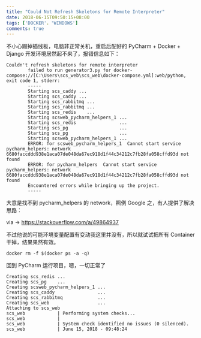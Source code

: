 ```yaml
---
title: "Could Not Refresh Skeletons for Remote Interpreter"
date: 2018-06-15T09:50:15+08:00
tags: ['DOCKER'，'WINDOWS']
comments: true
---
```


不小心踢掉插线板，电脑非正常关机，重启后配好的 PyCharm + Docker + Django 开发环境居然起不来了，报错信息如下：

```shell
Couldn't refresh skeletons for remote interpreter
		failed to run generator3.py for docker-compose://[C:\Users\scs_web\scs_web\docker-compose.yml]:web/python, exit code 1, stderr: 
		-----
		Starting scs_caddy ... 
		Starting scs_caddy ... 
		Starting scs_rabbitmq ... 
		Starting scs_rabbitmq ... 
		Starting scs_redis    ... 
		Starting scsweb_pycharm_helpers_1 ... 
		Starting scs_redis                ... 
		Starting scs_pg                   ... 
		Starting scs_pg                   ... 
		Starting scsweb_pycharm_helpers_1 ... 
		ERROR: for scsweb_pycharm_helpers_1  Cannot start service pycharm_helpers: network 6680faccddd938e1aca07de048da67ec918d1f44c34212c7fb28fa058cffd93d not found
		ERROR: for pycharm_helpers  Cannot start service pycharm_helpers: network 6680faccddd938e1aca07de048da67ec918d1f44c34212c7fb28fa058cffd93d not found
		Encountered errors while bringing up the project.
		-----
```

大意是找不到 pycharm_helpers 的 network，照例 Google 之，有人提供了解决思路：

via -> https://stackoverflow.com/a/49864937

不过他说的可能环境变量配置有变动我这里并没有，所以就试试把所有 Container 干掉，结果果然有效。

```shell
docker rm -f $(docker ps -a -q)
```

回到 PyCharm 运行项目，嗯，一切正常了

```shell
Creating scs_redis ... 
Creating scs_pg    ... 
Creating scsweb_pycharm_helpers_1 ... 
Creating scs_caddy                ... 
Creating scs_rabbitmq             ... 
Creating scs_web                  ... 
Attaching to scs_web
scs_web            | Performing system checks...
scs_web            | 
scs_web            | System check identified no issues (0 silenced).
scs_web            | June 15, 2018 - 09:48:24
```

